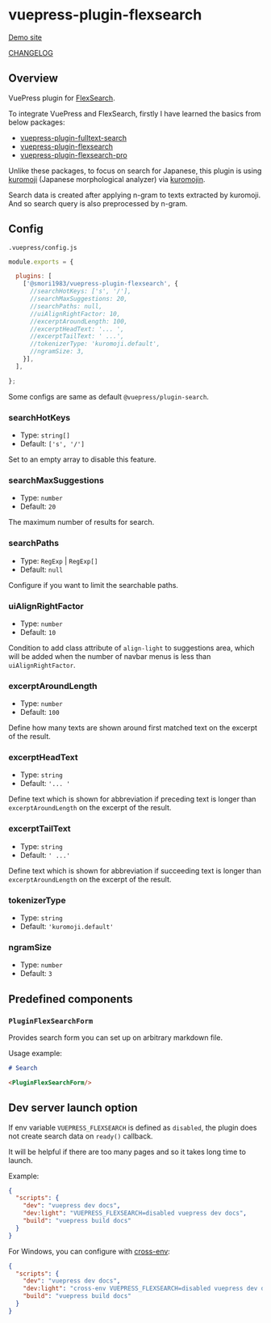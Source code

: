 # vuepress-plugin-flexsearch


[Demo site](https://smori1983.github.io/vuepress-plugin-flexsearch-demo/)

[CHANGELOG](https://github.com/smori1983/vuepress-plugin-flexsearch/blob/master/CHANGELOG.md)


## Overview

VuePress plugin for [FlexSearch](https://www.npmjs.com/package/flexsearch).

To integrate VuePress and FlexSearch, firstly I have learned the basics from below packages:

- [vuepress-plugin-fulltext-search](https://www.npmjs.com/package/vuepress-plugin-fulltext-search)
- [vuepress-plugin-flexsearch](https://www.npmjs.com/package/vuepress-plugin-flexsearch)
- [vuepress-plugin-flexsearch-pro](https://www.npmjs.com/package/vuepress-plugin-flexsearch-pro)

Unlike these packages, to focus on search for Japanese, this plugin is using [kuromoji](https://www.npmjs.com/package/kuromoji) (Japanese morphological analyzer) via [kuromojin](https://www.npmjs.com/package/kuromojin).

Search data is created after applying n-gram to texts extracted by kuromoji. And so search query is also preprocessed by n-gram.


## Config

`.vuepress/config.js`

```js
module.exports = {

  plugins: [
    ['@smori1983/vuepress-plugin-flexsearch', {
      //searchHotKeys: ['s', '/'],
      //searchMaxSuggestions: 20,
      //searchPaths: null,
      //uiAlignRightFactor: 10,
      //excerptAroundLength: 100,
      //excerptHeadText: '... ',
      //excerptTailText: ' ...',
      //tokenizerType: 'kuromoji.default',
      //ngramSize: 3,
    }],
  ],

};
```

Some configs are same as default `@vuepress/plugin-search`.

### searchHotKeys

- Type: `string[]`
- Default: `['s', '/']`

Set to an empty array to disable this feature.

### searchMaxSuggestions

- Type: `number`
- Default: `20`

The maximum number of results for search.

### searchPaths

- Type: `RegExp` | `RegExp[]`
- Default: `null`

Configure if you want to limit the searchable paths.

### uiAlignRightFactor

- Type: `number`
- Default: `10`

Condition to add class attribute of `align-light` to suggestions area, which will be added when the number of navbar menus is less than `uiAlignRightFactor`.

### excerptAroundLength

- Type: `number`
- Default: `100`

Define how many texts are shown around first matched text on the excerpt of the result.

### excerptHeadText

- Type: `string`
- Default: `'... '`

Define text which is shown for abbreviation if preceding text is longer than `excerptAroundLength` on the excerpt of the result.

### excerptTailText

- Type: `string`
- Default: `' ...'`

Define text which is shown for abbreviation if succeeding text is longer than `excerptAroundLength` on the excerpt of the result.

### tokenizerType

- Type: `string`
- Default: `'kuromoji.default'`

### ngramSize

- Type: `number`
- Default: `3`


## Predefined components

### `PluginFlexSearchForm`

Provides search form you can set up on arbitrary markdown file.

Usage example:

```md
# Search

<PluginFlexSearchForm/>
```


## Dev server launch option

If env variable `VUEPRESS_FLEXSEARCH` is defined as `disabled`, the plugin does not create search data on `ready()` callback.

It will be helpful if there are too many pages and so it takes long time to launch.

Example:

```json
{
  "scripts": {
    "dev": "vuepress dev docs",
    "dev:light": "VUEPRESS_FLEXSEARCH=disabled vuepress dev docs",
    "build": "vuepress build docs"
  }
}
```

For Windows, you can configure with [cross-env](https://www.npmjs.com/package/cross-env):

```json
{
  "scripts": {
    "dev": "vuepress dev docs",
    "dev:light": "cross-env VUEPRESS_FLEXSEARCH=disabled vuepress dev docs",
    "build": "vuepress build docs"
  }
}
```
